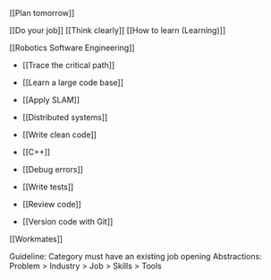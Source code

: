 
[[Plan tomorrow]]

[[Do your job]]
[[Think clearly]]
[[How to learn (Learning)]]

[[Robotics Software Engineering]]

- [[Trace the critical path]]
- [[Learn a large code base]]
- [[Apply SLAM]]
- [[Distributed systems]]

- [[Write clean code]]
- [[C++]]
- [[Debug errors]]
- [[Write tests]]
- [[Review code]]
- [[Version code with Git]]

[[Workmates]]


Guideline:
Category must have an existing job opening
Abstractions: Problem > Industry > Job > Skills > Tools
